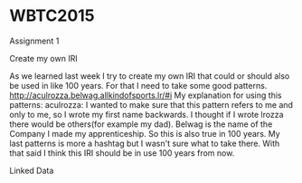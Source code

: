# WBTC2015
Assignment 1

Create my own IRI

As we learned last week I try to create my own IRI that could or should also be used in like 100 years. For that I need to take some good patterns.
http://aculrozza.belwag.allkindofsports.lr/#i
My explanation for using this patterns:
aculrozza: 
I wanted to make sure that this pattern refers to me and only to me, so I wrote my first name backwards. I thought if I wrote lrozza there would be others(for example my dad).
Belwag is the name of the Company I made my apprenticeship. So this is also true in 100 years.
My last patterns is more a hashtag but I wasn't sure what to take there.
With that said I think this IRI should be in use 100 years from now.

Linked Data




